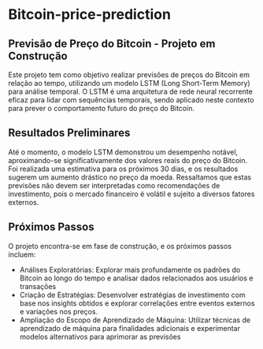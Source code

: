 # Bitcoin-price-prediction

## Previsão de Preço do Bitcoin - Projeto em Construção

Este projeto tem como objetivo realizar previsões de preços do Bitcoin em relação ao tempo, utilizando um modelo LSTM (Long Short-Term Memory) para análise temporal. O LSTM é uma arquitetura de rede neural recorrente eficaz para lidar com sequências temporais, sendo aplicado neste contexto para prever o comportamento futuro do preço do Bitcoin.

## Resultados Preliminares

Até o momento, o modelo LSTM demonstrou um desempenho notável, aproximando-se significativamente dos valores reais do preço do Bitcoin. Foi realizada uma estimativa para os próximos 30 dias, e os resultados sugerem um aumento drástico no preço da moeda. Ressaltamos que estas previsões não devem ser interpretadas como recomendações de investimento, pois o mercado financeiro é volátil e sujeito a diversos fatores externos.

## Próximos Passos

O projeto encontra-se em fase de construção, e os próximos passos incluem:

* Análises Exploratórias: Explorar mais profundamente os padrões do Bitcoin ao longo do tempo e analisar dados relacionados aos usuários e transações
* Criação de Estratégias: Desenvolver estratégias de investimento com base nos insights obtidos e explorar correlações entre eventos externos e variações nos preços.
* Ampliação do Escopo de Aprendizado de Máquina: Utilizar técnicas de aprendizado de máquina para finalidades adicionais e experimentar modelos alternativos para aprimorar as previsões

